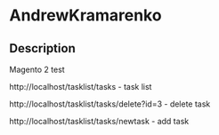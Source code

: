 # AndrewKramarenko

## Description
Magento 2 test

http://localhost/tasklist/tasks - task list

http://localhost/tasklist/tasks/delete?id=3 - delete task

http://localhost/tasklist/tasks/newtask - add task